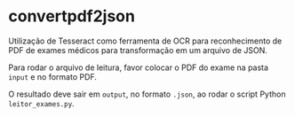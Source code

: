 # convertpdf2json

Utilização de Tesseract como ferramenta de OCR para reconhecimento de PDF de exames médicos para transformação em um arquivo de JSON.

Para rodar o arquivo de leitura, favor colocar o PDF do exame na pasta `input` e no formato PDF.  

O resultado deve sair em `output`, no formato `.json`, ao rodar o script Python `leitor_exames.py`.
